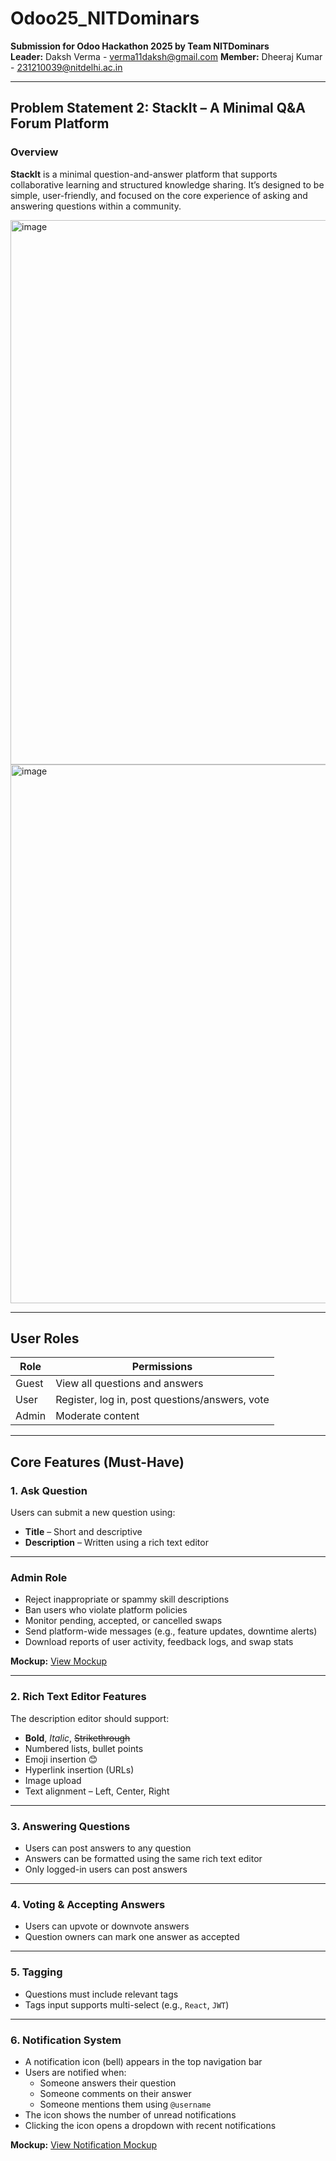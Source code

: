 # Odoo25_NITDominars

**Submission for Odoo Hackathon 2025 by Team NITDominars**  
**Leader:** Daksh Verma  - verma11daksh@gmail.com
**Member:** Dheeraj Kumar - 231210039@nitdelhi.ac.in

---

## Problem Statement 2: StackIt – A Minimal Q&A Forum Platform

### Overview

**StackIt** is a minimal question-and-answer platform that supports collaborative learning and structured knowledge sharing. It’s designed to be simple, user-friendly, and focused on the core experience of asking and answering questions within a community.

 <img width="1893" height="871" alt="image" src="https://github.com/user-attachments/assets/47a30415-c731-4d03-b3fd-eb55e9589382" />

 <img width="1901" height="862" alt="image" src="https://github.com/user-attachments/assets/0074238e-91c7-461a-9441-650cf62fcbb3" />



---

## User Roles

| Role  | Permissions                                          |
|-------|------------------------------------------------------|
| Guest | View all questions and answers                       |
| User  | Register, log in, post questions/answers, vote       |
| Admin | Moderate content                                     |

---

## Core Features (Must-Have)

### 1. Ask Question

Users can submit a new question using:
- **Title** – Short and descriptive
- **Description** – Written using a rich text editor

---

### Admin Role

- Reject inappropriate or spammy skill descriptions  
- Ban users who violate platform policies  
- Monitor pending, accepted, or cancelled swaps  
- Send platform-wide messages (e.g., feature updates, downtime alerts)  
- Download reports of user activity, feedback logs, and swap stats  

**Mockup:** [View Mockup](https://link.excalidraw.com/l/65VNwvy7c4X/8bM86GXnnUN)

---

### 2. Rich Text Editor Features

The description editor should support:

- **Bold**, *Italic*, ~~Strikethrough~~  
- Numbered lists, bullet points  
- Emoji insertion 😊  
- Hyperlink insertion (URLs)  
- Image upload  
- Text alignment – Left, Center, Right  

---

### 3. Answering Questions

- Users can post answers to any question  
- Answers can be formatted using the same rich text editor  
- Only logged-in users can post answers  

---

### 4. Voting & Accepting Answers

- Users can upvote or downvote answers  
- Question owners can mark one answer as accepted  

---

### 5. Tagging

- Questions must include relevant tags  
- Tags input supports multi-select (e.g., `React`, `JWT`)  

---

### 6. Notification System

- A notification icon (bell) appears in the top navigation bar  
- Users are notified when:
  - Someone answers their question  
  - Someone comments on their answer  
  - Someone mentions them using `@username`  
- The icon shows the number of unread notifications  
- Clicking the icon opens a dropdown with recent notifications  

**Mockup:** [View Notification Mockup](https://link.excalidraw.com/l/65VNwvy7c4X/9mhEahV0MQg)
